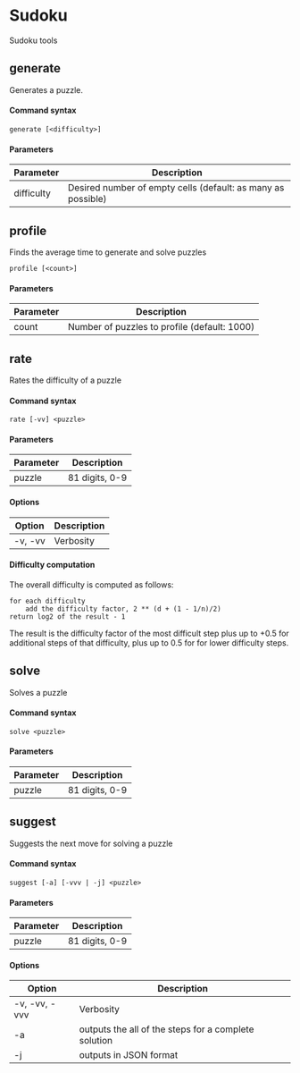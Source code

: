 # Sudoku
Sudoku tools

## generate
Generates a puzzle.

#### Command syntax

    generate [<difficulty>]

#### Parameters

| Parameter  | Description |
|------------|-------------|
| difficulty | Desired number of empty cells (default: as many as possible) |

## profile
Finds the average time to generate and solve puzzles

    profile [<count>]

#### Parameters

| Parameter | Description |
|-----------|-------------|
| count     | Number of puzzles to profile (default: 1000) |

## rate
Rates the difficulty of a puzzle

#### Command syntax

    rate [-vv] <puzzle>

#### Parameters

| Parameter | Description |
|-----------|-------------|
| puzzle    | 81 digits, 0-9 |

#### Options

| Option  | Description |
|---------|-------------|
| -v, -vv | Verbosity   |

#### Difficulty computation

The overall difficulty is computed as follows:

    for each difficulty
        add the difficulty factor, 2 ** (d + (1 - 1/n)/2)
    return log2 of the result - 1

The result is the difficulty factor of the most difficult step plus up to +0.5 for additional steps of that difficulty, plus up to 0.5 for for lower difficulty steps.

## solve
Solves a puzzle

#### Command syntax

    solve <puzzle>

#### Parameters

| Parameter | Description |
|-----------|-------------|
| puzzle    | 81 digits, 0-9 |

## suggest
Suggests the next move for solving a puzzle

#### Command syntax

    suggest [-a] [-vvv | -j] <puzzle>

#### Parameters

| Parameter | Description |
|-----------|-------------|
| puzzle    | 81 digits, 0-9 |

#### Options

| Option        | Description |
|---------------|-------------|
| -v, -vv, -vvv | Verbosity   |
| -a            | outputs the all of the steps for a complete solution |
| -j            | outputs in JSON format |
